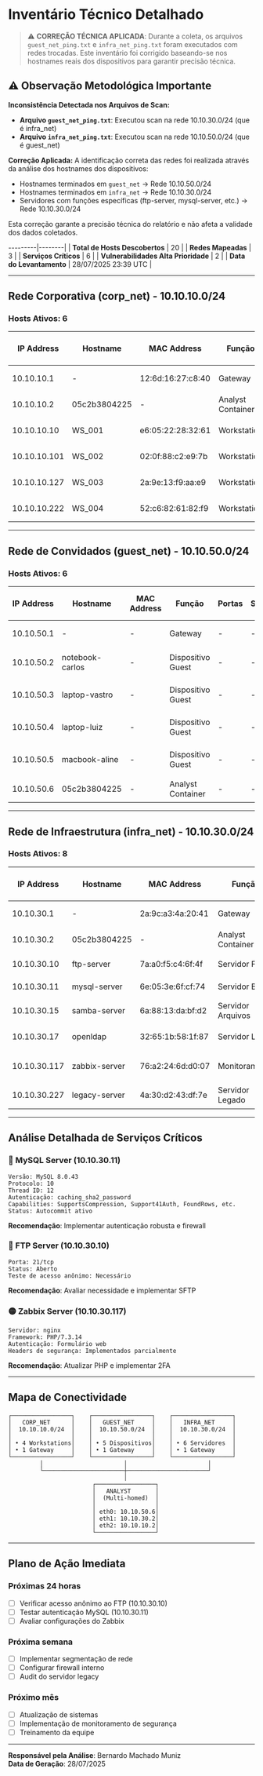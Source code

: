 # Inventário Técnico Detalhado 

> ⚠️ **CORREÇÃO TÉCNICA APLICADA**: Durante a coleta, os arquivos `guest_net_ping.txt` e `infra_net_ping.txt` foram executados com redes trocadas. Este inventário foi corrigido baseando-se nos hostnames reais dos dispositivos para garantir precisão técnica.

## ⚠️ Observação Metodológica Importante

**Inconsistência Detectada nos Arquivos de Scan:**
- **Arquivo `guest_net_ping.txt`**: Executou scan na rede 10.10.30.0/24 (que é infra_net)
- **Arquivo `infra_net_ping.txt`**: Executou scan na rede 10.10.50.0/24 (que é guest_net)

**Correção Aplicada:**
A identificação correta das redes foi realizada através da análise dos hostnames dos dispositivos:
- Hostnames terminados em `guest_net` → Rede 10.10.50.0/24 
- Hostnames terminados em `infra_net` → Rede 10.10.30.0/24
- Servidores com funções específicas (ftp-server, mysql-server, etc.) → Rede 10.10.30.0/24

Esta correção garante a precisão técnica do relatório e não afeta a validade dos dados coletados.

---------|--------|
| **Total de Hosts Descobertos** | 20 |
| **Redes Mapeadas** | 3 |
| **Serviços Críticos** | 6 |
| **Vulnerabilidades Alta Prioridade** | 2 |
| **Data do Levantamento** | 28/07/2025 23:39 UTC |

---

## Rede Corporativa (corp_net) - 10.10.10.0/24

### Hosts Ativos: 6

| IP Address | Hostname | MAC Address | Função | Portas | Serviços | Nível de Risco | Observações |
|------------|----------|-------------|---------|---------|----------|----------------|-------------|
| 10.10.10.1 | - | 12:6d:16:27:c8:40 | Gateway | 111, 60787 | RPC, NFS | 🟡 Baixo | Gateway da rede |
| 10.10.10.2 | 05c2b3804225 | - | Analyst Container | - | - | 🟢 Seguro | Host de análise |
| 10.10.10.10 | WS_001 | e6:05:22:28:32:61 | Workstation | - | - | 🟢 Baixo | Estação de trabalho |
| 10.10.10.101 | WS_002 | 02:0f:88:c2:e9:7b | Workstation | - | - | 🟢 Baixo | Estação de trabalho |
| 10.10.10.127 | WS_003 | 2a:9e:13:f9:aa:e9 | Workstation | - | - | 🟢 Baixo | Estação de trabalho |
| 10.10.10.222 | WS_004 | 52:c6:82:61:82:f9 | Workstation | - | - | 🟢 Baixo | Estação de trabalho |

---

## Rede de Convidados (guest_net) - 10.10.50.0/24

### Hosts Ativos: 6

| IP Address | Hostname | MAC Address | Função | Portas | Serviços | Nível de Risco | Observações |
|------------|----------|-------------|---------|---------|----------|----------------|-------------|
| 10.10.50.1 | - | - | Gateway | - | - | 🟢 Baixo | Gateway da rede |
| 10.10.50.2 | notebook-carlos | - | Dispositivo Guest | - | - | 🟡 Médio | Dispositivo não gerenciado |
| 10.10.50.3 | laptop-vastro | - | Dispositivo Guest | - | - | 🟡 Médio | Dispositivo não gerenciado |
| 10.10.50.4 | laptop-luiz | - | Dispositivo Guest | - | - | 🟡 Médio | Dispositivo não gerenciado |
| 10.10.50.5 | macbook-aline | - | Dispositivo Guest | - | - | 🟡 Médio | Dispositivo não gerenciado |
| 10.10.50.6 | 05c2b3804225 | - | Analyst Container | - | - | 🟢 Seguro | Host de análise |

---

## Rede de Infraestrutura (infra_net) - 10.10.30.0/24

### Hosts Ativos: 8

| IP Address | Hostname | MAC Address | Função | Portas Abertas | Serviços Detectados | Nível de Risco | Detalhes Técnicos |
|------------|----------|-------------|---------|----------------|-------------------|----------------|-------------------|
| 10.10.30.1 | - | 2a:9c:a3:4a:20:41 | Gateway | 111, 60787 | RPC | 🟡 Baixo | Gateway da infraestrutura |
| 10.10.30.2 | 05c2b3804225 | - | Analyst Container | 33282, 52410 | - | 🟢 Seguro | Host de análise |
| 10.10.30.10 | ftp-server | 7a:a0:f5:c4:6f:4f | Servidor FTP | 21 | FTP | 🔴 ALTO | FTP ativo - Verificar acesso anônimo |
| 10.10.30.11 | mysql-server | 6e:05:3e:6f:cf:74 | Servidor BD | 3306, 33060 | MySQL 8.0.43 | 🔴 ALTO | MySQL exposto - Auth: caching_sha2_password |
| 10.10.30.15 | samba-server | 6a:88:13:da:bf:d2 | Servidor Arquivos | 139, 445 | SMB/NetBIOS | 🟡 Médio | Serviços de compartilhamento |
| 10.10.30.17 | openldap | 32:65:1b:58:1f:87 | Servidor LDAP | 389, 636 | LDAP/LDAPS | 🟡 Médio | Diretório organizacional |
| 10.10.30.117 | zabbix-server | 76:a2:24:6d:d0:07 | Monitoramento | 80, 10051, 10052 | Zabbix + Nginx + PHP 7.3.14 | 🟡 Médio | Interface web de monitoramento |
| 10.10.30.227 | legacy-server | 4a:30:d2:43:df:7e | Servidor Legado | - | Desconhecido | 🟡 Médio | Requer investigação adicional |

---

## Análise Detalhada de Serviços Críticos

### 🔴 MySQL Server (10.10.30.11)
```
Versão: MySQL 8.0.43
Protocolo: 10
Thread ID: 12
Autenticação: caching_sha2_password
Capabilities: SupportsCompression, Support41Auth, FoundRows, etc.
Status: Autocommit ativo
```
**Recomendação**: Implementar autenticação robusta e firewall

### 🔴 FTP Server (10.10.30.10)
```
Porta: 21/tcp
Status: Aberto
Teste de acesso anônimo: Necessário
```
**Recomendação**: Avaliar necessidade e implementar SFTP

### 🟡 Zabbix Server (10.10.30.117)
```
Servidor: nginx
Framework: PHP/7.3.14
Autenticação: Formulário web
Headers de segurança: Implementados parcialmente
```
**Recomendação**: Atualizar PHP e implementar 2FA

---

## Mapa de Conectividade

```
┌─────────────────┐    ┌─────────────────┐    ┌─────────────────┐
│   CORP_NET      │    │   GUEST_NET     │    │   INFRA_NET     │
│  10.10.10.0/24  │    │  10.10.50.0/24  │    │  10.10.30.0/24  │
│                 │    │                 │    │                 │
│ • 4 Workstations│    │ • 5 Dispositivos│    │ • 6 Servidores  │
│ • 1 Gateway     │    │ • 1 Gateway     │    │ • 1 Gateway     │
└─────────────────┘    └─────────────────┘    └─────────────────┘
         │                       │                       │
         └───────────────────────┼───────────────────────┘
                                 │
                        ┌─────────────────┐
                        │   ANALYST       │
                        │  (Multi-homed)  │
                        │                 │
                        │ eth0: 10.10.50.6│
                        │ eth1: 10.10.30.2│
                        │ eth2: 10.10.10.2│
                        └─────────────────┘
```

---

## Plano de Ação Imediata

### Próximas 24 horas
- [ ] Verificar acesso anônimo ao FTP (10.10.30.10)
- [ ] Testar autenticação MySQL (10.10.30.11)
- [ ] Avaliar configurações do Zabbix

### Próxima semana
- [ ] Implementar segmentação de rede
- [ ] Configurar firewall interno
- [ ] Audit do servidor legacy

### Próximo mês
- [ ] Atualização de sistemas
- [ ] Implementação de monitoramento de segurança
- [ ] Treinamento da equipe

---

**Responsável pela Análise**: Bernardo Machado Muniz  
**Data de Geração**: 28/07/2025  

